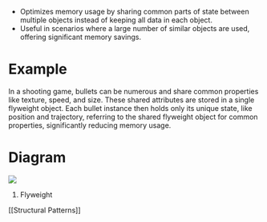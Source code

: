 - Optimizes memory usage by sharing common parts of state between multiple objects instead of keeping all data in each object.
- Useful in scenarios where a large number of similar objects are used, offering significant memory savings.

# Example
In a shooting game, bullets can be numerous and share common properties like texture, speed, and size. These shared attributes are stored in a single flyweight object. Each bullet instance then holds only its unique state, like position and trajectory, referring to the shared flyweight object for common properties, significantly reducing memory usage.

# Diagram
![](https://i.imgur.com/c068WgA.png)
1. Flyweight 

[[Structural Patterns]]